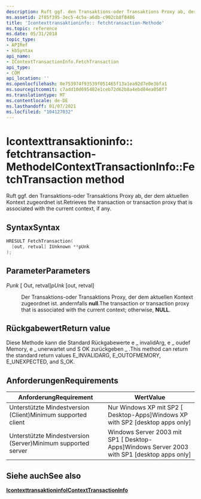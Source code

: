```yaml
---
description: Ruft ggf. den Transaktions-oder Transaktions Proxy ab, der dem aktuellen Kontext zugeordnet ist.
ms.assetid: 2f85f395-3ec5-4c5a-a6db-c902cb8f8486
title: 'Icontexttransaktioninfo:: fetchtransaction-Methode'
ms.topic: reference
ms.date: 05/31/2018
topic_type:
- APIRef
- kbSyntax
api_name:
- IContextTransactionInfo.FetchTransaction
api_type:
- COM
api_location: ''
ms.openlocfilehash: 0e753974f93539f051465f13a1ea92d7e0e3bfa1
ms.sourcegitcommit: c7add10d695482e1ceb72d62b8a4ebd84ea050f7
ms.translationtype: MT
ms.contentlocale: de-DE
ms.lasthandoff: 01/07/2021
ms.locfileid: "104127032"
---
```

# <a name="icontexttransactioninfofetchtransaction-method"></a><span data-ttu-id="8f1e0-103">Icontexttransaktioninfo:: fetchtransaction-Methode</span><span class="sxs-lookup"><span data-stu-id="8f1e0-103">IContextTransactionInfo::FetchTransaction method</span></span>

<span data-ttu-id="8f1e0-104">Ruft ggf. den Transaktions-oder Transaktions Proxy ab, der dem aktuellen Kontext zugeordnet ist.</span><span class="sxs-lookup"><span data-stu-id="8f1e0-104">Retrieves the transaction or transaction proxy that is associated with the current context, if any.</span></span>

## <a name="syntax"></a><span data-ttu-id="8f1e0-105">Syntax</span><span class="sxs-lookup"><span data-stu-id="8f1e0-105">Syntax</span></span>


```C++
HRESULT FetchTransaction(
  [out, retval] IUnknown **pUnk
);
```



## <a name="parameters"></a><span data-ttu-id="8f1e0-106">Parameter</span><span class="sxs-lookup"><span data-stu-id="8f1e0-106">Parameters</span></span>

<dl> <dt>

<span data-ttu-id="8f1e0-107">*Punk* \[ Out, retval\]</span><span class="sxs-lookup"><span data-stu-id="8f1e0-107">*pUnk* \[out, retval\]</span></span>
</dt> <dd>

<span data-ttu-id="8f1e0-108">Der Transaktions-oder Transaktions Proxy, der dem aktuellen Kontext zugeordnet ist. andernfalls **null**.</span><span class="sxs-lookup"><span data-stu-id="8f1e0-108">The transaction or transaction proxy that is associated with the current context; otherwise, **NULL**.</span></span>

</dd> </dl>

## <a name="return-value"></a><span data-ttu-id="8f1e0-109">Rückgabewert</span><span class="sxs-lookup"><span data-stu-id="8f1e0-109">Return value</span></span>

<span data-ttu-id="8f1e0-110">Diese Methode kann die Standard Rückgabewerte e \_ invalidArg, e \_ oudef Memory, e \_ unerwartet und S OK zurückgeben \_ .</span><span class="sxs-lookup"><span data-stu-id="8f1e0-110">This method can return the standard return values E\_INVALIDARG, E\_OUTOFMEMORY, E\_UNEXPECTED, and S\_OK.</span></span>

## <a name="requirements"></a><span data-ttu-id="8f1e0-111">Anforderungen</span><span class="sxs-lookup"><span data-stu-id="8f1e0-111">Requirements</span></span>



| <span data-ttu-id="8f1e0-112">Anforderung</span><span class="sxs-lookup"><span data-stu-id="8f1e0-112">Requirement</span></span> | <span data-ttu-id="8f1e0-113">Wert</span><span class="sxs-lookup"><span data-stu-id="8f1e0-113">Value</span></span> |
|-------------------------------------|---------------------------------------------------------------|
| <span data-ttu-id="8f1e0-114">Unterstützte Mindestversion (Client)</span><span class="sxs-lookup"><span data-stu-id="8f1e0-114">Minimum supported client</span></span><br/> | <span data-ttu-id="8f1e0-115">Nur Windows XP mit SP2 \[ Desktop-Apps\]</span><span class="sxs-lookup"><span data-stu-id="8f1e0-115">Windows XP with SP2 \[desktop apps only\]</span></span><br/>          |
| <span data-ttu-id="8f1e0-116">Unterstützte Mindestversion (Server)</span><span class="sxs-lookup"><span data-stu-id="8f1e0-116">Minimum supported server</span></span><br/> | <span data-ttu-id="8f1e0-117">Windows Server 2003 mit SP1 \[ Desktop-Apps\]</span><span class="sxs-lookup"><span data-stu-id="8f1e0-117">Windows Server 2003 with SP1 \[desktop apps only\]</span></span><br/> |



## <a name="see-also"></a><span data-ttu-id="8f1e0-118">Siehe auch</span><span class="sxs-lookup"><span data-stu-id="8f1e0-118">See also</span></span>

<dl> <dt>

[<span data-ttu-id="8f1e0-119">**Icontexttransaktioninfo**</span><span class="sxs-lookup"><span data-stu-id="8f1e0-119">**IContextTransactionInfo**</span></span>](icontexttransactioninfo.md)
</dt> </dl>

 

 




